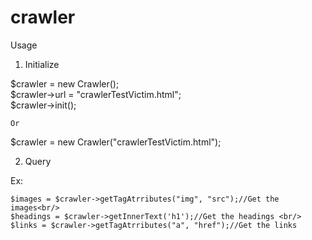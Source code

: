 crawler
=======

Usage

1. Initialize 

  $crawler = new Crawler();<br/>
  $crawler->url = "crawlerTestVictim.html";<br/>
  $crawler->init();

    Or

  $crawler = new Crawler("crawlerTestVictim.html");

2. Query

  Ex:

    $images = $crawler->getTagAtrributes("img", "src");//Get the images<br/>
    $headings = $crawler->getInnerText('h1');//Get the headings <br/>
    $links = $crawler->getTagAtrributes("a", "href");//Get the links
